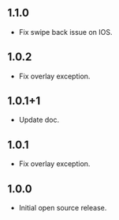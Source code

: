 ## 1.1.0

* Fix swipe back issue on IOS.

## 1.0.2

* Fix overlay exception.

## 1.0.1+1

* Update doc.

## 1.0.1

* Fix overlay exception.

## 1.0.0

* Initial open source release.
